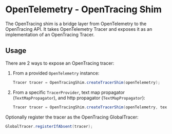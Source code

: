 # OpenTelemetry - OpenTracing Shim

The OpenTracing shim is a bridge layer from OpenTelemetry to the OpenTracing API.
It takes OpenTelemetry Tracer and exposes it as an implementation of an OpenTracing Tracer.

## Usage

There are 2 ways to expose an OpenTracing tracer:
1. From a provided `OpenTelemetry` instance:
    ```java
    Tracer tracer = OpenTracingShim.createTracerShim(openTelemetry);
    ```
2. From a specific `TracerProvider`, text map propagator (`TextMapPropagator`), and http propagator (`TextMapPropagator`):
    ```java
    Tracer tracer = OpenTracingShim.createTracerShim(openTelemetry, textMapPropagator, httpPropagator);
    ```

Optionally register the tracer as the OpenTracing GlobalTracer:
```java
GlobalTracer.registerIfAbsent(tracer);
```
